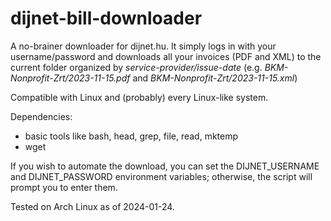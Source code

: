 # dijnet-bill-downloader

A no-brainer downloader for dijnet.hu. It simply logs in with your username/password and downloads all your invoices (PDF and XML) to the current folder organized by *service-provider/issue-date* (e.g. *BKM-Nonprofit-Zrt/2023-11-15.pdf* and *BKM-Nonprofit-Zrt/2023-11-15.xml*)

Compatible with Linux and (probably) every Linux-like system.

Dependencies:
- basic tools like bash, head, grep, file, read, mktemp
- wget

If you wish to automate the download, you can set the DIJNET_USERNAME and DIJNET_PASSWORD environment variables; otherwise, the script will prompt you to enter them.

Tested on Arch Linux as of 2024-01-24.
